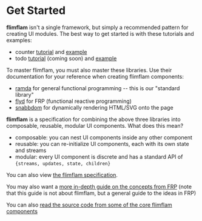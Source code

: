 
# Get Started

**flimflam** isn't a single framework, but simply a recommended pattern for creating UI modules. The best way to get started is with these tutorials and examples: 
- counter [tutorial](https://github.com/flimflamjs/flimflam-docs/blob/master/tutorials/quick-start-counter.md) and [example](https://github.com/flimflamjs/flimflam-docs/tree/master/examples/counter)
- todo [tutorial](https://github.com/flimflamjs/flimflam-docs/blob/master/tutorials/comprehensive-todo.md) (coming soon) and [example](https://github.com/flimflamjs/flimflam-docs/tree/master/examples/todo)

To master flimflam, you must also master these libraries. Use their documentation for your reference when creating flimflam components: 
- [ramda]() for general functional programming -- this is our "standard library"
- [flyd]() for FRP (functional reactive programming)
- [snabbdom]() for dynamically rendering HTML/SVG onto the page

**flimflam** is a specification for combining the above three libraries into composable, reusable, modular UI components. What does this mean?
- composable: you can nest UI components inside any other component
- reusable: you can re-initialize UI components, each with its own state and streams
- modular: every UI component is discrete and has a standard API of `{streams, updates, state, children}`

You can also view [the flimflam specification](https://github.com/flimflamjs/flimflam-docs/blob/master/specification.md).

You may also want a [more in-depth guide on the concepts from FRP](https://gist.github.com/staltz/868e7e9bc2a7b8c1f754) (note that this guide is not about flimflam, but a general guide to the ideas in FRP)

You can also [read the source code from some of the core flimflam components](https://github.com/flimflamjs/ff-core/tree/master/modules)

